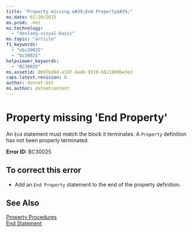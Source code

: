 ```yaml
---
title: "Property missing &#39;End Property&#39;"
ms.date: 07/20/2015
ms.prod: .net
ms.technology: 
  - "devlang-visual-basic"
ms.topic: "article"
f1_keywords: 
  - "vbc30025"
  - "bc30025"
helpviewer_keywords: 
  - "BC30025"
ms.assetid: 00d7bd6d-e3d7-4a4b-9310-b611889be3e2
caps.latest.revision: 8
author: dotnet-bot
ms.author: dotnetcontent
---
```

# Property missing &#39;End Property&#39;
An `End` statement must match the block it terminates. A `Property` definition has not been properly terminated.  
  
 **Error ID:** BC30025  
  
## To correct this error  
  
-   Add an `End Property` statement to the end of the property definition.  
  
## See Also  
 [Property Procedures](../../visual-basic/programming-guide/language-features/procedures/property-procedures.md)  
 [End Statement](../../visual-basic/language-reference/statements/end-statement.md)
